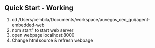 Quick Start - Working
---------------------
1. cd /Users/cembila/Documents/workspace/auvegos_ceo_gui/agent-embedded-web
2. npm start" to start web server
3. open webpage localhost:8000
4. Change html source & refresh webpage
